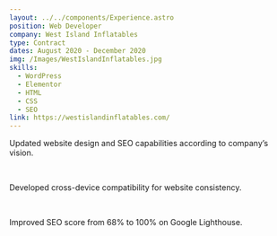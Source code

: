 ```yaml
---
layout: ../../components/Experience.astro
position: Web Developer
company: West Island Inflatables
type: Contract
dates: August 2020 - December 2020
img: /Images/WestIslandInflatables.jpg
skills:
  - WordPress
  - Elementor
  - HTML
  - CSS
  - SEO
link: https://westislandinflatables.com/
---
```

Updated website design and SEO capabilities according to
company’s vision.

<br />

Developed cross-device compatibility for website
consistency.

<br />

Improved SEO score from 68% to 100% on Google Lighthouse.

